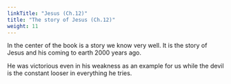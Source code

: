 ```yaml
---
linkTitle: "Jesus (Ch.12)"
title: "The story of Jesus (Ch.12)"
weight: 11
---
```


In the center of the book is a story we know very well. It is the story of Jesus and his coming to earth 2000 years ago.

He was victorious even in his weakness as an example for us while the devil is the constant looser in everything he tries.